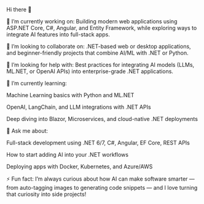 Hi there 👋

🔭 I’m currently working on:
Building modern web applications using ASP.NET Core, C#, Angular, and Entity Framework, while exploring ways to integrate AI features into full-stack apps.

👯 I’m looking to collaborate on:
.NET-based web or desktop applications, and beginner-friendly projects that combine AI/ML with .NET or Python.

🤝 I’m looking for help with:
Best practices for integrating AI models (LLMs, ML.NET, or OpenAI APIs) into enterprise-grade .NET applications.

🌱 I’m currently learning:

Machine Learning basics with Python and ML.NET

OpenAI, LangChain, and LLM integrations with .NET APIs

Deep diving into Blazor, Microservices, and cloud-native .NET deployments

💬 Ask me about:

Full-stack development using .NET 6/7, C#, Angular, EF Core, REST APIs

How to start adding AI into your .NET workflows

Deploying apps with Docker, Kubernetes, and Azure/AWS

⚡ Fun fact:
I’m always curious about how AI can make software smarter — from auto-tagging images to generating code snippets — and I love turning that curiosity into side projects!


